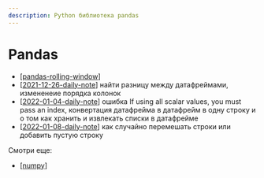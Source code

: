```yaml
---
description: Python библиотека pandas
---
```

# Pandas

- [[pandas-rolling-window]]
- [[2021-12-26-daily-note]] найти разницу между датафреймами, измененеие порядка колонок
- [[2022-01-04-daily-note]] ошибка If using all scalar values, you must pass an index, конвертация датафрейма в датафрейм в одну строку и о том как хранить и извлекать списки в датафрейме
- [[2022-01-08-daily-note]] как случайно перемешать строки или добавить пустую строку

Смотри еще:

- [[numpy]]

[//begin]: # "Autogenerated link references for markdown compatibility"
[pandas-rolling-window]: pandas-rolling-window "Pandas rolling window - скользящие средние в pandas"
[2021-12-26-daily-note]: ../posts/2021-12-26-daily-note "Немного трюков с python: работа с csv, парсинг html и другое"
[2022-01-04-daily-note]: ../posts/2022-01-04-daily-note "Proxy в selenium, запуск локального smtp и несколько вопросов про pandas"
[2022-01-08-daily-note]: ../posts/2022-01-08-daily-note "Как случайно перемешать строки или добавить пустую строку в "
[numpy]: numpy "Numpy"
[//end]: # "Autogenerated link references"
